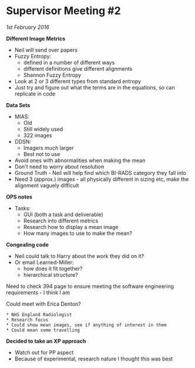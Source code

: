 Supervisor Meeting #2
====
*1st February 2016*

**Different Image Metrics**
* Neil will send over papers
* Fuzzy Entropy:
	* defined in a number of different ways 
	* different definitions give different alignments
	* Shannon Fuzzy Entropy
* Look at 2 or 3 different types from standard entropy
* Just try and figure out what the terms are in the equations, so can replicate in code

**Data Sets**
* MIAS:
	* Old
	* Still widely used
	* 322 images 
* DDSN:
	* Imagers *much* larger
	* Best not to use
* Avoid ones with abnormalities when making the mean
* Don't need to worry about resolution
* Ground Truth - Neil will help find which BI-RADS category they fall into
* Need 3 (approx.) images - all physically different in sizing etc, make the alignment vaguely difficult

**OPS notes**
* Tasks:
	* GUI (both a task and deliverable)
	* Research into different metrics
	* Research how to display a mean image
	* How many images to use to make the mean?

**Congealing code**
* Neil could talk to Harry about the work they did on it?
* Or email Learned-Miller:
	* how does it fit together?
	* hierarchical structure?

Need to check 394 page to ensure meeting the software engineering requirements - I think I am 

Could meet with Erica Denton?

	* NHS England Radiologist
	* Research focus 
	* Could show mean images, see if anything of interest in them
	* Could mean some travelling 

**Decided to take an XP approach**
* Watch out for PP aspect
* Because of experimental, research nature I thought this was best 
